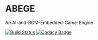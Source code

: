 # ABEGE
An AI-and-BGM-Embedded-Game-Engine

[![Build Status](https://travis-ci.org/ABEGE-dev/ABEGE.svg?branch=master)](https://travis-ci.org/ABEGE-dev/ABEGE)
[![Codacy Badge](https://api.codacy.com/project/badge/Grade/650e633030644ff1a4373c88615e1bff)](https://www.codacy.com/app/hs1145/ABEGE?utm_source=github.com&amp;utm_medium=referral&amp;utm_content=ABEGE-dev/ABEGE&amp;utm_campaign=Badge_Grade)
